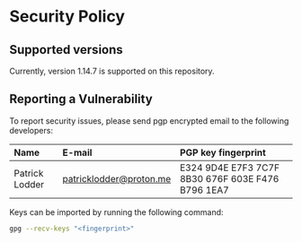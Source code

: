 # Security Policy

## Supported versions

Currently, version 1.14.7 is supported on this repository.

## Reporting a Vulnerability

To report security issues, please send pgp encrypted email to the following
developers:


| Name           | E-mail                  | PGP key fingerprint
| :------------- | :---------------------- | :-------------------
| Patrick Lodder | patricklodder@proton.me | E324 9D4E E7F3 7C7F 8B30 676F 603E F476 B796 1EA7

Keys can be imported by running the following command:

```bash
gpg --recv-keys "<fingerprint>"
```
